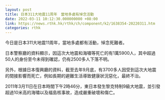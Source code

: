```yaml
---
layout: post
title: 日本311大地震11周年　當地多處有悼念活動
date: 2022-03-11 10:12:30.000000000 +08:00
link: https://news.rthk.hk/rthk/ch/component/k2/1638354-20220311.htm
categories: rthk
---
```


今日是日本311大地震11周年，當地多處都有活動，悼念死難者。

日本警察廳的資料顯示，因這次大地震和海嘯等死亡的有1萬5900人，其中超過50人的身份至今未得到確認，仍有2500多人下落不明。 

另外，根據日本復興廳的資料，截至去年9月底，有3700多人因受到這次大地震的間接影響而死亡，例如長期的避難生活導致健康狀況惡化，最終不治。  

2011年3月11日在日本時間下午2時46分，東日本發生黎克特制9級大地震，並引發超過10米高的海嘯以及福島核事故，造成嚴重破壞和傷亡。
